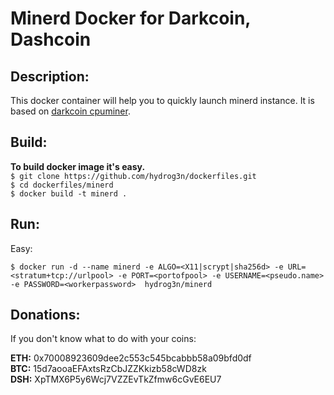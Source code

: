 # Minerd Docker for Darkcoin, Dashcoin

## Description:

This docker container will help you to quickly launch minerd instance.
It is based on [darkcoin cpuminer](https://github.com/elmad/darkcoin-cpuminer-1.3-avx-aes.git). 

## Build:

**To build docker image it's easy.**  
``$ git clone https://github.com/hydrog3n/dockerfiles.git``  
``$ cd dockerfiles/minerd``  
``$ docker build -t minerd .``

## Run:
Easy:

``$ docker run -d --name minerd -e ALGO=<X11|scrypt|sha256d> -e URL=<stratum+tcp://urlpool> -e PORT=<portofpool> -e USERNAME=<pseudo.name> -e PASSWORD=<workerpassword>  hydrog3n/minerd``

## Donations:

If you don't know what to do with your coins:

**ETH:** 0x70008923609dee2c553c545bcabbb58a09bfd0df  
**BTC:** 15d7aooaEFAxtsRzCbJZZKkizb58cWD8zk  
**DSH:** XpTMX6P5y6Wcj7VZZEvTkZfmw6cGvE6EU7
